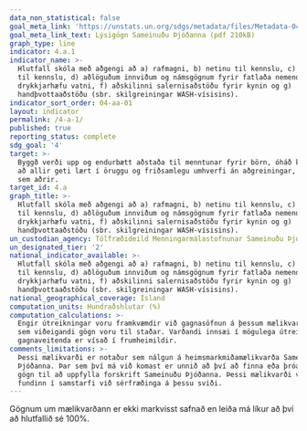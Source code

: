 ```yaml
---
data_non_statistical: false
goal_meta_link: 'https://unstats.un.org/sdgs/metadata/files/Metadata-04-0A-01.pdf'
goal_meta_link_text: Lýsigögn Sameinuðu Þjóðanna (pdf 210kB)
graph_type: line
indicator: 4.a.1
indicator_name: >-
  Hlutfall skóla með aðgengi að a) rafmagni, b) netinu til kennslu, c) tölvum
  til kennslu, d) aðlöguðum innviðum og námsgögnum fyrir fatlaða nemendur, e)
  drykkjarhæfu vatni, f) aðskilinni salernisaðstöðu fyrir kynin og g)
  handþvottaaðstöðu (sbr. skilgreiningar WASH-vísisins).
indicator_sort_order: 04-aa-01
layout: indicator
permalink: /4-a-1/
published: true
reporting_status: complete
sdg_goal: '4'
target: >-
  Byggð verði upp og endurbætt aðstaða til menntunar fyrir börn, óháð kyni, svo
  að allir geti lært í öruggu og friðsamlegu umhverfi án aðgreiningar, fatlaðir
  sem aðrir.
target_id: 4.a
graph_title: >-
  Hlutfall skóla með aðgengi að a) rafmagni, b) netinu til kennslu, c) tölvum
  til kennslu, d) aðlöguðum innviðum og námsgögnum fyrir fatlaða nemendur, e)
  drykkjarhæfu vatni, f) aðskilinni salernisaðstöðu fyrir kynin og g)
  handþvottaaðstöðu (sbr. skilgreiningar WASH-vísisins).
un_custodian_agency: Tölfræðideild Menningarmálastofnunar Sameinuðu Þjóðanna (UNESCO-UIS)
un_designated_tier: '2'
national_indicator_available: >-
  Hlutfall skóla með aðgengi að a) rafmagni, b) netinu til kennslu, c) tölvum
  til kennslu, d) aðlöguðum innviðum og námsgögnum fyrir fatlaða nemendur, e)
  drykkjarhæfu vatni, f) aðskilinni salernisaðstöðu fyrir kynin og g)
  handþvottaaðstöðu (sbr. skilgreiningar WASH-vísisins).
national_geographical_coverage: Ísland
computation_units: Hundraðshlutar (%)
computation_calculations: >-
  Engir útreikningar voru framkvæmdir við gagnasöfnun á þessum mælikvarða þar
  sem viðeigandi gögn voru til staðar. Varðandi innsæi í mögulega útreikninga
  gagnaveitenda er vísað í frumheimildir. 
comments_limitations: >-
  Þessi mælikvarði er notaður sem nálgun á heimsmarkmiðamælikvarða Sameinuðu
  Þjóðanna. Þar sem því má við komast er unnið að því að finna eða þróa íslensk
  gögn til að uppfylla forskrift Sameinuðu Þjóðanna. Þessi mælikvarði var
  fundinn í samstarfi við sérfræðinga á þessu sviði.
---
```


Gögnum um mælikvarðann er ekki markvisst safnað en leiða má líkur að því að hlutfallið sé 100%.
